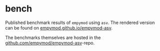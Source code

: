 # bench

Published benchmark results of `empymod` using `asv`. The rendered version can
be found on [empymod.github.io/empymod-asv](http://empymod.github.io/empymod-asv).

The benchmarks themselves are hosted in the
[github.com/empymod/empymod-asv](http://github.com/empymod/empymod-asv)-repo.
